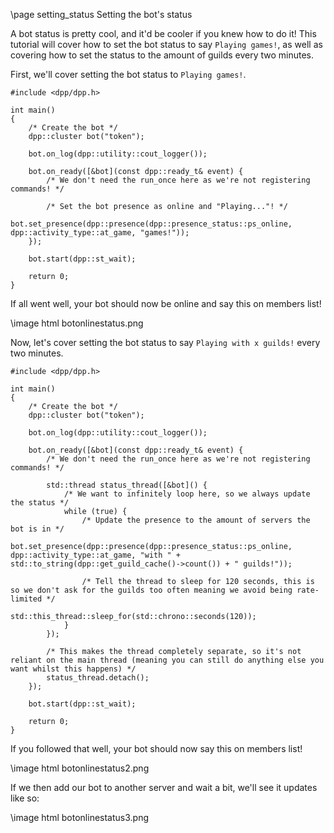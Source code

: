 \page setting_status Setting the bot's status

A bot status is pretty cool, and it'd be cooler if you knew how to do it! This tutorial will cover how to set the bot status to say `Playing games!`, as well as covering how to set the status to the amount of guilds every two minutes.

First, we'll cover setting the bot status to `Playing games!`.

~~~~~~~~~~{.cpp}
#include <dpp/dpp.h>

int main()
{
    /* Create the bot */
    dpp::cluster bot("token");

    bot.on_log(dpp::utility::cout_logger());

    bot.on_ready([&bot](const dpp::ready_t& event) {
        /* We don't need the run_once here as we're not registering commands! */

        /* Set the bot presence as online and "Playing..."! */
        bot.set_presence(dpp::presence(dpp::presence_status::ps_online, dpp::activity_type::at_game, "games!"));
    });

    bot.start(dpp::st_wait);

    return 0;
}
~~~~~~~~~~

If all went well, your bot should now be online and say this on members list!

\image html botonlinestatus.png

Now, let's cover setting the bot status to say `Playing with x guilds!` every two minutes.

~~~~~~~~~~{.cpp}
#include <dpp/dpp.h>

int main()
{
    /* Create the bot */
    dpp::cluster bot("token");

    bot.on_log(dpp::utility::cout_logger());

    bot.on_ready([&bot](const dpp::ready_t& event) {
        /* We don't need the run_once here as we're not registering commands! */

        std::thread status_thread([&bot]() {
            /* We want to infinitely loop here, so we always update the status */
            while (true) {
                /* Update the presence to the amount of servers the bot is in */
                bot.set_presence(dpp::presence(dpp::presence_status::ps_online, dpp::activity_type::at_game, "with " + std::to_string(dpp::get_guild_cache()->count()) + " guilds!"));

                /* Tell the thread to sleep for 120 seconds, this is so we don't ask for the guilds too often meaning we avoid being rate-limited */
                std::this_thread::sleep_for(std::chrono::seconds(120));
            }
        });

        /* This makes the thread completely separate, so it's not reliant on the main thread (meaning you can still do anything else you want whilst this happens) */
        status_thread.detach();
    });

    bot.start(dpp::st_wait);

    return 0;
}
~~~~~~~~~~

If you followed that well, your bot should now say this on members list!

\image html botonlinestatus2.png

If we then add our bot to another server and wait a bit, we'll see it updates like so:

\image html botonlinestatus3.png